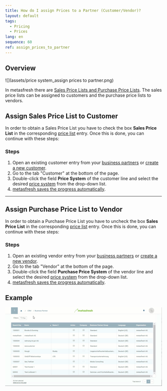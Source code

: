 ```yaml
---
title: How do I assign Prices to a Partner (Customer/Vendor)?
layout: default
tags:
  - Pricing
  - Prices
lang: en
sequence: 60
ref: assign_prices_to_partner
---
```


## Overview
![](assets/price system_assign prices to partner.png)

In metasfresh there are [Sales Price Lists and Purchase Price Lists](Add_price-list). The sales price lists can be assigned to customers and the purchase price lists to vendors.

## Assign Sales Price List to Customer

In order to obtain a Sales Price List you have to check the box **Sales Price List** in the corresponding [price list](Add_price-list) entry. Once this is done, you can continue with these steps:

### Steps
1. Open an existing customer entry from your [business partners](Menu) or [create a new customer](New_business_partner_customer).
1. Go to the tab "Customer" at the bottom of the page.
1. Double-click the field **Price System** of the customer line and select the desired [price system](Add_price-system) from the drop-down list.
1. [metasfresh saves the progress automatically](Saveindicator).

---

## Assign Purchase Price List to Vendor

In order to obtain a Purchase Price List you have to uncheck the box **Sales Price List** in the corresponding [price list](Add_price-list) entry. Once this is done, you can continue with these steps:

### Steps
1. Open an existing vendor entry from your [business partners](Menu) or [create a new vendor](New_business_partner_vendor).
1. Go to the tab "Vendor" at the bottom of the page.
1. Double-click the field **Purchase Price System** of the vendor line and select the desired [price system](Add_price-system) from the drop-down list.
1. [metasfresh saves the progress automatically](Saveindicator).

## Example
![](assets/Assign_Prices_to_Partner.gif)
